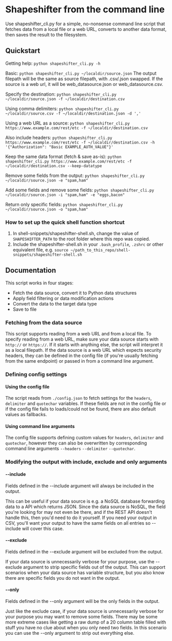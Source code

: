 # Shapeshifter from the command line

Use shapeshifter_cli.py for a simple, no-nonsense command line script that fetches data from a local file or a web URL, converts to another data format, then saves the result to the filesystem.

## Quickstart

Getting help:
`python shapeshifter_cli.py -h`

Basic:
`python shapeshifter_cli.py ~/localdir/source.json`
The output filepath will be the same as source filepath, with .csv/.json swapped. If the source is a web url, it will be web_datasource.json or web_datasource.csv.

Specify the destination:
`python shapeshifter_cli.py ~/localdir/source.json -f ~/localdir/destination.csv`

Using comma delimiters:
`python shapeshifter_cli.py ~/localdir/source.csv -f ~/localdir/destination.json -d ','`

Using a web URL as a source:
`python shapeshifter_cli.py https://www.example.com/rest/etc -f ~/localdir/destination.csv`

Also include headers:
`python shapeshifter_cli.py https://www.example.com/rest/etc -f ~/localdir/destination.csv -h '{"Authorization": "Basic EXAMPLE_AUTH_VALUE"}'`

Keep the same data format (fetch & save as-is):
`python shapeshifter_cli.py https://www.example.com/rest/etc -f ~/localdir/destination.csv --keep-datatype`

Remove some fields from the output:
`python shapeshifter_cli.py ~/localdir/source.json -e "spam,ham"`

Add some fields and remove some fields:
`python shapeshifter_cli.py ~/localdir/source.json -i "spam,ham" -e "eggs,bacon"`

Return only specific fields:
`python shapeshifter_cli.py ~/localdir/source.json -o "spam,ham"`

### How to set up the quick shell function shortcut

1. In shell-snippets/shapeshifter-shell.sh, change the value of `SHAPESHIFTER_PATH` to the root folder where this repo was copied.
2. Include the shapeshifter-shell.sh in your `.bash_profile`, `.zshrc` or other equivalent file, e.g. `source ~/path_to_this_repo/shell-snippets/shapeshifter-shell.sh`

## Documentation

This script works in four stages:

* Fetch the data source, convert it to Python data structures
* Apply field filtering or data modification actions
* Convert the data to the target data type
* Save to file

### Fetching from the data source

This script supports reading from a web URL and from a local file. To specify reading from a web URL, make sure your data source starts with `http://` or `https://`. If it starts with anything else, the script will interpret it as a local filepath. If the data source is a web URL which expects security headers, they can be defined in the config file (if you're usually fetching from the same endpoint) or passed in from a command line argument.

### Defining config settings

#### Using the config file

The script reads from `./config.json` to fetch settings for the `headers`, `delimiter` and `quotechar` variables. If these fields are not in the config file or if the config file fails to loads/could not be found, there are also default values as fallbacks.

#### Using command line arguments

The config file supports defining custom values for `headers`, `delimiter` and `quotechar`, however they can also be overwritten by corresponding command line arguments `--headers` `--delimiter` `--quotechar`.

### Modifying the output with include, exclude and only arguments

#### --include

Fields defined in the --include argument will always be included in the output.

This can be useful if your data source is e.g. a NoSQL database forwarding data to a API which returns JSON. Since the data source is NoSQL, the field you're looking for may not even be there, and if the REST API doesn't handle this, then you'd need to do it yourself. If you need your output in CSV, you'll want your output to have the same fields on all entries so --include will cover this case.

#### --exclude

Fields defined in the --exclude argument will be excluded from the output.

If your data source is unnecessarily verbose for your purpose, use the --exclude argument to strip specific fields out of the output. This can support scenarios when your data source has variable structure, but you also know there are specific fields you do not want in the output.

#### --only

Fields defined in the --only argument will be the only fields in the output.

Just like the exclude case, if your data source is unnecessarily verbose for your purpose you may want to remove some fields. There may be some more extreme cases like getting a raw dump of a 20 column table filled with stuff you have no clue about when you only need two fields. In this scenario you can use the --only argument to strip out everything else.
